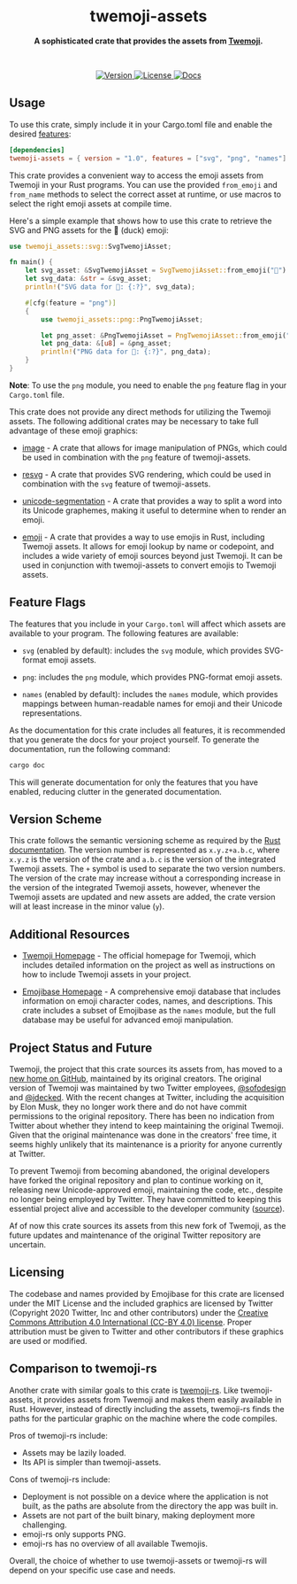 <h1 align="center">twemoji-assets</h1>
<p align="center">
  <b>
    A sophisticated crate that provides the assets from 
    <a href="https://github.com/jdecked/twemoji">Twemoji</a>.
  </b>
</p>

<br>

<p align="center">
  <a href="https://crates.io/crates/twemoji-assets">
    <img alt="Version" src="https://img.shields.io/crates/v/twemoji-assets?style=for-the-badge"/>
  </a>
  <a href="https://github.com/cptpiepmatz/twemoji-assets/blob/main/LICENSE">
    <img alt="License" src="https://img.shields.io/crates/l/twemoji-assets?style=for-the-badge"/>  
  </a>
  <a href="https://docs.rs/twemoji-assets">
    <img alt="Docs" src="https://img.shields.io/docsrs/twemoji-assets?style=for-the-badge"/>  
  </a>
</p>

## Usage

To use this crate, simply include it in your Cargo.toml file and enable the 
desired [features](#feature-flags):

```toml
[dependencies]
twemoji-assets = { version = "1.0", features = ["svg", "png", "names"] }
```

This crate provides a convenient way to access the emoji assets from Twemoji in 
your Rust programs. 
You can use the provided `from_emoji` and `from_name` methods to select the 
correct asset at runtime, or use macros to select the right emoji assets at 
compile time.

Here's a simple example that shows how to use this crate to retrieve the SVG and 
PNG assets for the 🦆 (duck) emoji:

```rust
use twemoji_assets::svg::SvgTwemojiAsset;

fn main() {
    let svg_asset: &SvgTwemojiAsset = SvgTwemojiAsset::from_emoji("🦆").unwrap();
    let svg_data: &str = &svg_asset;
    println!("SVG data for 🦆: {:?}", svg_data);

    #[cfg(feature = "png")]
    {
        use twemoji_assets::png::PngTwemojiAsset;

        let png_asset: &PngTwemojiAsset = PngTwemojiAsset::from_emoji("🦆").unwrap();
        let png_data: &[u8] = &png_asset;
        println!("PNG data for 🦆: {:?}", png_data);
    }
}
```

**Note**: To use the `png` module, you need to enable the `png` feature flag in 
your `Cargo.toml` file.

This crate does not provide any direct methods for utilizing the Twemoji assets.
The following additional crates may be necessary to take full advantage of these 
emoji graphics:

- [image](https://crates.io/crates/image) - A crate that allows for image 
  manipulation of PNGs, which could be used in combination with the `png` 
  feature of twemoji-assets.

- [resvg](https://crates.io/crates/resvg) - A crate that provides SVG rendering, 
  which could be used in combination with the `svg` feature of twemoji-assets.

- [unicode-segmentation](https://crates.io/crates/unicode-segmentation) - A 
  crate that provides a way to split a word into its Unicode graphemes, making 
  it useful to determine when to render an emoji.

- [emoji](https://crates.io/crates/emoji) - A crate that provides a way to use 
  emojis in Rust, including Twemoji assets. 
  It allows for emoji lookup by name or codepoint, and includes a wide variety 
  of emoji sources beyond just Twemoji. 
  It can be used in conjunction with twemoji-assets to convert emojis to 
  Twemoji assets.


## Feature Flags

The features that you include in your `Cargo.toml` will affect which assets are 
available to your program. 
The following features are available:

- `svg` (enabled by default): includes the `svg` module, which provides 
  SVG-format emoji assets.

- `png`: includes the `png` module, which provides PNG-format emoji assets.

- `names` (enabled by default): includes the `names` module, which provides 
  mappings between human-readable names for emoji and their Unicode 
  representations.

As the documentation for this crate includes all features, it is recommended that you generate the docs for your project 
yourself. 
To generate the documentation, run the following command:
```sh
cargo doc
```
This will generate documentation for only the features that you have enabled, 
reducing clutter in the generated documentation.

## Version Scheme

This crate follows the semantic versioning scheme as required by the
[Rust documentation](https://doc.rust-lang.org/cargo/reference/semver.html).
The version number is represented as `x.y.z+a.b.c`, where `x.y.z` is the version
of the crate and `a.b.c` is the version of the integrated Twemoji assets.
The `+` symbol is used to separate the two version numbers.
The version of the crate may increase without a corresponding increase in the
version of the integrated Twemoji assets, however, whenever the Twemoji assets
are updated and new assets are added, the crate version will at least increase
in the minor value (`y`).

## Additional Resources

- [Twemoji Homepage](https://twemoji.twitter.com/) - The official homepage for
  Twemoji, which includes detailed information on the project as well as
  instructions on how to include Twemoji assets in your project.

- [Emojibase Homepage](https://emojibase.dev) - A comprehensive emoji
  database that includes information on emoji character codes, names, and
  descriptions.
  This crate includes a subset of Emojibase as the `names` module, but the full
  database may be useful for advanced emoji manipulation.

## Project Status and Future

Twemoji, the project that this crate sources its assets from, has moved to a 
[new home on GitHub](https://github.com/jdecked/twemoji), maintained by its 
original creators. 
The original version of Twemoji was maintained by two Twitter employees, 
[@sofodesign](https://github.com/sofodesign) and 
[@jdecked](https://github.com/jdecked). 
With the recent changes at Twitter, including the acquisition by Elon Musk, 
they no longer work there and do not have commit permissions to the original 
repository. 
There has been no indication from Twitter about whether they intend to keep 
maintaining the original Twemoji. 
Given that the original maintenance was done in the creators' free time, it 
seems highly unlikely that its maintenance is a priority for anyone currently 
at Twitter.

To prevent Twemoji from becoming abandoned, the original developers have forked 
the original repository and plan to continue working on it, releasing new 
Unicode-approved emoji, maintaining the code, etc., despite no longer being 
employed by Twitter. 
They have committed to keeping this essential project alive and accessible to 
the developer community ([source](https://github.com/jdecked/twemoji/issues/10)).

Af of now this crate sources its assets from this new fork of 
Twemoji, as the future updates and maintenance of the original Twitter 
repository are uncertain.

## Licensing

The codebase and names provided by Emojibase for this crate are licensed under 
the MIT License and the included graphics are licensed by Twitter (Copyright 
2020 Twitter, Inc and other contributors) under the
[Creative Commons Attribution 4.0 International (CC-BY 4.0) license](https://creativecommons.org/licenses/by/4.0/).
Proper attribution must be given to Twitter and other contributors if these 
graphics are used or modified.

## Comparison to twemoji-rs

Another crate with similar goals to this crate is
[twemoji-rs](https://crates.io/crates/twemoji-rs).
Like twemoji-assets, it provides assets from Twemoji and makes them easily
available in Rust.
However, instead of directly including the assets, twemoji-rs finds the paths
for the particular graphic on the machine where the code compiles.

Pros of twemoji-rs include:

- Assets may be lazily loaded.
- Its API is simpler than twemoji-assets.

Cons of twemoji-rs include:

- Deployment is not possible on a device where the application is not built, as
  the paths are absolute from the directory the app was built in.
- Assets are not part of the built binary, making deployment more challenging.
- emoji-rs only supports PNG.
- emoji-rs has no overview of all available Twemojis.

Overall, the choice of whether to use twemoji-assets or twemoji-rs will depend
on your specific use case and needs.
